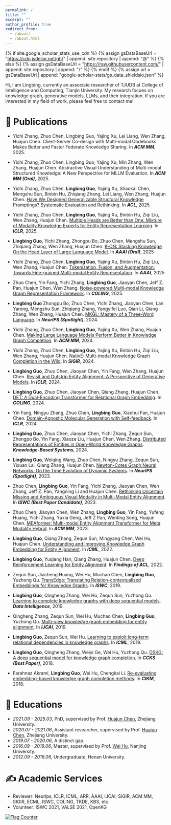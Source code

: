 ```yaml
---
permalink: /
title: ""
excerpt: ""
author_profile: true
redirect_from: 
  - /about/
  - /about.html
---
```


<span class='anchor' id='about-me'></span>


{% if site.google_scholar_stats_use_cdn %}
{% assign gsDataBaseUrl = "https://cdn.jsdelivr.net/gh/" | append: site.repository | append: "@" %}
{% else %}
{% assign gsDataBaseUrl = "https://raw.githubusercontent.com/" | append: site.repository | append: "/" %}
{% endif %}
{% assign url = gsDataBaseUrl | append: "google-scholar-stats/gs_data_shieldsio.json" %}

Hi, I am Lingbing, currently an associate researcher of TJUDB at College of Intelligence and Computing, Tianjin University. My research focues on knowledge graph, generative models, LLMs, and their integration. If you are interested in my field of work, please feel free to contact me!


# 📝 Publications

- Yichi Zhang, Zhuo Chen, Lingbing Guo, Yajing Xu, Lei Liang, Wen Zhang, Huajun Chen. Client-Server Co-design with Multi-modal Codebooks Makes Better and Faster Federate Knowledge Sharing. In ***ACM MM***, 2025.

- Yichi Zhang, Zhuo Chen, Lingbing Guo, Yajing Xu, Min Zhang, Wen Zhang, Huajun Chen. Abstractive Visual Understanding of Multi-modal Structured Knowledge: A New Perspective for MLLM Evaluation. In ***ACM MM (Oral)***, 2025.

- Yichi Zhang, Zhuo Chen, **Lingbing Guo**, Yajing Xu, Shaokai Chen, Mengshu Sun, Binbin Hu, Zhiqiang Zhang, Lei Liang, Wen Zhang, Huajun Chen. [Have We Designed Generalizable Structural Knowledge Promptings? Systematic Evaluation and Rethinking](https://arxiv.org/pdf/2501.00244). In ***ACL***, 2025.

- Yichi Zhang, Zhuo Chen, **Lingbing Guo**, Yajing Xu, Binbin Hu, Ziqi Liu, Wen Zhang, Huajun Chen. [Multiple Heads are Better than One: Mixture of Modality Knowledge Experts for Entity Representation Learning](https://arxiv.org/pdf/2405.16869). In ***ICLR***, 2025.
  
- **Lingbing Guo**, Yichi Zhang, Zhongpu Bo, Zhuo Chen, Mengshu Sun, Zhiqiang Zhang, Wen Zhang, Huajun Chen. [K-ON: Stacking Knowledge On the Head Layer of Large Language Model](https://arxiv.org/pdf/2502.06257). In ***AAAI (Oral)***, 2025

- Yichi Zhang, Zhuo Chen, **Lingbing Guo**, Yajing Xu, Binbin Hu, Ziqi Liu, Wen Zhang, Huajun Chen. [Tokenization, Fusion, and Augmentation: Towards Fine-grained Multi-modal Entity Representation](https://arxiv.org/pdf/2404.09468). In ***AAAI***, 2025

- Zhuo Chen, Yin Fang, Yichi Zhang, **Lingbing Guo**, Jiaoyan Chen, Jeff Z. Pan, Huajun Chen, Wen Zhang. [Noise-powered Multi-modal Knowledge Graph Representation Framework](https://arxiv.org/pdf/2403.06832). In ***COLING***, 2025.
  
- **Lingbing Guo** Zhongpu Bo, Zhuo Chen, Yichi Zhang, Jiaoyan Chen, Lan Yarong, Mengshu Sun, Zhiqiang Zhang, Yangyifei Luo, Qian Li, Qiang Zhang, Wen Zhang, Huajun Chen. [MKGL: Mastery of a Three-Word Language](https://openreview.net/forum?id=eqMNwXvOqn). In ***NeurIPS (Spotlight)***, 2024.

- Yichi Zhang, Zhuo Chen, **Lingbing Guo**, Yajing Xu, Wen Zhang, Huajun Chen. [Making Large Language Models Perform Better in Knowledge Graph Completion](https://arxiv.org/pdf/2310.06671). In ***ACM MM***, 2024.

- Yichi Zhang, Zhuo Chen, **Lingbing Guo**, Yajing Xu, Binbin Hu, Ziqi Liu, Wen Zhang, Huajun Chen. [NativE: Multi-modal Knowledge Graph Completion in the Wild](https://arxiv.org/pdf/2406.17605). In ***SIGIR***, 2024.
  
- **Lingbing Guo**, Zhuo Chen, Jiaoyan Chen, Yin Fang, Wen Zhang, Huajun Chen. [Revisit and Outstrip Entity Alignment: A Perspective of Generative Models](https://arxiv.org/abs/2305.14651). In ***ICLR***, 2024.
  
- **Lingbing Guo**, Zhuo Chen, Jiaoyan Chen, Qiang Zhang, Huajun Chen. [DET: A Dual-Encoding Transformer for Relational Graph Embedding](https://arxiv.org/abs/2202.10581). In ***COLING***, 2024.

- Yin Fang, Ningyu Zhang, Zhuo Chen, **Lingbing Guo**, Xiaohui Fan, Huajun Chen. [Domain-Agnostic Molecular Generation with Self-feedback](https://arxiv.org/abs/2301.11259). In ***ICLR***, 2024.

- **Lingbing Guo**, Zhuo Chen, Jiaoyan Chen, Yichi Zhang, Zequn Sun, Zhongpo Bo, Yin Fang, Xiaoze Liu, Huajun Chen, Wen Zhang. [Distributed Representations of Entities in Open-World Knowledge Graphs](https://www.sciencedirect.com/science/article/pii/S095070512400217X). ***Knowledge-Based Systems***, 2024.

- **Lingbing Guo**, Weiqing Wang, Zhuo Chen, Ningyu Zhang, Zequn Sun, Yixuan Lai, Qiang Zhang, Huajun Chen. [Newton-Cotes Graph Neural Networks: On the Time Evolution of Dynamic Systems](https://arxiv.org/abs/2305.14642). In ***NeurIPS (Spotlight)***, 2023.

- Zhuo Chen, **Lingbing Guo**, Yin Fang, Yichi Zhang, Jiaoyan Chen, Wen Zhang, Jeff Z. Pan, Yangning Li and Huajun Chen. [Rethinking Uncertain Missing and Ambiguous Visual Modality in Multi-Modal Entity Alignment](https://arxiv.org/abs/2307.16210). In ***ISWC (Best Paper Candidate)***, 2023.

- Zhuo Chen, Jiaoyan Chen, Wen Zhang, **Lingbing Guo**, Yin Fang, Yufeng Huang, Yichi Zhang, Yuxia Geng, Jeff Z Pan, Wenting Song, Huajun Chen. [MEAformer: Multi-modal Entity Alignment Transformer for Meta Modality Hybrid](https://arxiv.org/abs/2212.14454). In ***ACM MM***, 2023.

- **Lingbing Guo**, Qiang Zhang, Zequn Sun, Mingyang Chen, Wei Hu, Huajun Chen. [Understanding and Improving Knowledge Graph Embedding for Entity Alignment](https://proceedings.mlr.press/v162/guo22i.html). In ***ICML***, 2022.

- **Lingbing Guo**, Yuqiang Han, Qiang Zhang, Huajun Chen. [Deep Reinforcement Learning for Entity Alignment](https://openreview.net/pdf?id=CRBzhRdkycU). In ***Findings of ACL***, 2022.

- Zequn Sun, Jiacheng Huang, Wei Hu, Muchao Chen, **Lingbing Guo**, Yuzhong Qu. [TransEdge: Translating Relation-contextualized Embeddings for Knowledge Graphs](https://arxiv.org/pdf/2004.13579). In ***ISWC***, 2019.

- **Lingbing Guo**, Qingheng Zhang, Wei Hu, Zequn Sun, Yuzhong Qu. [Learning to complete knowledge graphs with deep sequential models](https://direct.mit.edu/dint/article/1/3/289/9979/Learning-to-Complete-Knowledge-Graphs-with-Deep). ***Data Intelligence***, 2019.

- Qingheng Zhang, Zequn Sun, Wei Hu, Muchao Chen, **Lingbing Guo**, Yuzhong Qu. [Multi-view knowledge graph embedding for entity alignment](https://arxiv.org/abs/1906.02390). In ***IJCAI***, 2019.

- **Lingbing Guo**, Zequn Sun, Wei Hu. [Learning to exploit long-term relational dependencies in knowledge graphs](https://arxiv.org/abs/1905.04914). In ***ICML***, 2019.

- **Lingbing Guo**, Qingheng Zhang, Weiyi Ge, Wei Hu, Yuzhong Qu. [DSKG: A deep sequential model for knowledge graph completion](https://arxiv.org/abs/1810.12582). In ***CCKS (Best Paper)***, 2018.

- Farahnaz Akrami, **Lingbing Guo**, Wei Hu, Chengkai Li. [Re-evaluating embedding-based knowledge graph completion methods](http://ranger.uta.edu/~cli/pubs/2018/kgcompletion-cikm18short-akrami.pdf). In ***CIKM***, 2018.




# 📖 Educations
- *2021.09 - 2025.03*, PhD, supervised by Prof. [Huajun Chen](https://person.zju.edu.cn/huajun), Zhejiang University.
- *2020.07 - 2021.06*, Assistant researcher, supervised by Prof. [Huajun Chen](https://person.zju.edu.cn/huajun), Zhejiang University.
- *2019.07 - 2020.06*, A distinct gap.
- *2016.09 - 2019.06*, Master, supervised by Prof. [Wei Hu](http://ws.nju.edu.cn/~whu), Nanjing University.
- *2012.09 - 2016.06*, Undergraduate, Henan University.


# ✍️ Academic Services
- Reviewer: Neurips, ICLR, ICML, ARR, AAAI, IJCAI, SIGIR, ACM MM, SIGIR, ECML, ISWC, COLING, TKDE, KBS, etc.‌
- Volunteer: ISWC 2021, VALSE 2021, OpenKG

<a href="https://info.flagcounter.com/r4RW"><img src="https://s05.flagcounter.com/mini/r4RW/bg_FFFFFF/txt_000000/border_CCCCCC/flags_0/" alt="Flag Counter" border="0"></a>
